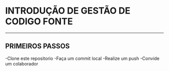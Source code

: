 # INTRODUÇÃO DE GESTÃO DE CODIGO FONTE
---
## PRIMEIROS PASSOS
-Clone este repositorio
-Faça um commit local
-Realize um push
-Convide um colaborador
